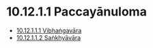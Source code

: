 

# 10.12.1.1 Paccayānuloma

* [10.12.1.1.1 Vibhaṅgavāra](10.12.1.1/10.12.1.1.1.md)
* [10.12.1.1.2 Saṅkhyāvāra](10.12.1.1/10.12.1.1.2.md)



